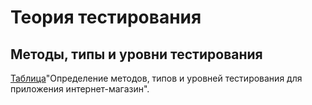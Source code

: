 # Теория тестирования
## Методы, типы и уровни тестирования
[Таблица](https://docs.google.com/spreadsheets/d/1PBKLxhCvA6Vt839sH5QEmmZ3TkZAit2YEzRS3LXhh08/edit?usp=sharing)"Определение методов, типов и уровней тестирования для приложения интернет-магазин".
